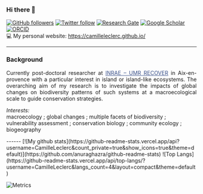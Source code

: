 ### Hi there 👋
[![GitHub followers](https://img.shields.io/github/followers/CamilleLeclerc?label=Follow&style=flat-square&logo=github&logoColor=white&colorB=0C0504)](https://github.com/login?return_to=%2FCamilleLeclerc)
[![Twitter follow](https://img.shields.io/twitter/follow/_LeclercCamille?label=%20%40_LeclercCamille&style=flat-square&labelColor=2E7DEF&logo=twitter&logoColor=white&colorB=0D47A1)](https://twitter.com/_LeclercCamille)
[![Research Gate](https://img.shields.io/badge/-Research%20Gate-green.svg?style=flat-square&logo=researchgate&logoColor=white&colorB=616161&labelColor=00BFA5)](https://www.researchgate.net/profile/Camille-Leclerc-5)
[![Google Scholar](https://img.shields.io/badge/-Google%20Scholar-blue.svg?style=flat-square&logo=googlescholar&logoColor=white&colorB=2E7DEF&labelColor=2ECFEF)](https://scholar.google.com/citations?hl=fr&user=fseXcHIAAAAJ&view_op=list_works&sortby=pubdate)
[![ORCID](https://img.shields.io/badge/-ORCID-green.svg?style=flat-square&logo=orcid&logoColor=white&colorB=71DA0E&labelColor=0EDA11)](https://orcid.org/0000-0001-5830-1787)  
💻 My personal website: https://camilleleclerc.github.io/

------
### Background
<p align="justify"> 
Currently post-doctoral researcher at <a href="https://www6.paca.inrae.fr/recover/" target="_blank" style="color:#3B528B;">INRAE – UMR RECOVER</a> in Aix-en-provence with a particular interest in island or island-like ecosystems. The overarching aim of my research is to investigate the impacts of global changes on biodiversity patterns of such systems at a macroecological scale to guide conservation strategies.

*Interests:*<br>
macroecology ; global changes ; multiple facets of biodiversity ; vulnerability assessment ; conservation biology ; community ecology ; biogeography
</p>
------
[![My github stats](https://github-readme-stats.vercel.app/api?username=CamilleLeclerc&count_private=true&show_icons=true&theme=default)](https://github.com/anuraghazra/github-readme-stats)
![Top Langs](https://github-readme-stats.vercel.app/api/top-langs/?username=CamilleLeclerc&langs_count=4&layout=compact&theme=default)

![Metrics](https://metrics.lecoq.io/CamilleLeclerc?template=classic&config.timezone=France%2FParis)



<!--
**CamilleLeclerc/CamilleLeclerc** is a ✨ _special_ ✨ repository because its `README.md` (this file) appears on your GitHub profile.

Here are some ideas to get you started:

- 🔭 I’m currently working on ...
- 🌱 I’m currently learning ...
- 👯 I’m looking to collaborate on ...
- 🤔 I’m looking for help with ...
- 💬 Ask me about ...
- 📫 How to reach me: ...
- 😄 Pronouns: ...
- ⚡ Fun fact: ...
-->

